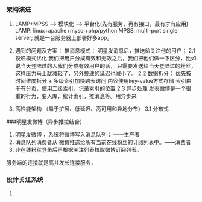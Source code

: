 ### 架构演进
1. LAMP+MPSS --> 模块化 --> 平台化(先有服务，再有接口，最有才有应用)
   LAMP: linux+apache+mysql+php/python
   MPSS: multi-port single server; 就是一台服务器上部署好多app。
  
2. 遇到的问题及方案： 推消息模式： 明星发消息后，推送给关注他的用户； 
   2.1 投递模式优化
      我们把用户分成有效和无效之后，我们把他们做一下区分，比如说当天登陆过的人我们分成有效用户的话，
      只需要发送给当天登陆过的粉丝，这样压力马上就减轻了，另外投递的延迟也减小了。
   2.2 数据拆分：
      优先按时间维度拆分 + 多级索引加快跨表访问
      内容使用key-value方式存储
      索引由于有分页，使用二级索引，记录索引的位置
   2.3 异步处理
      发表微博是一个很重的行为，要入库，统计索引，推消息等。用异步来
      
3. 高性能架构 （易于扩展、低延迟、高可用和异地分布）
   3.1 分布式
      
   
   
###明星发微博（异步推拉结合）
1. 明星发微博 ，系统将微博写入消息队列； ——生产者          
2. 消息队列消费者从 微博推送给所有当前在线粉丝的订阅列表中。——消费者
3. 非在线粉丝登录后再根据关注列表拉取微博订阅列表。

服务端的连接就是高并发长连接服务，

### 设计关注系统
1. 

















